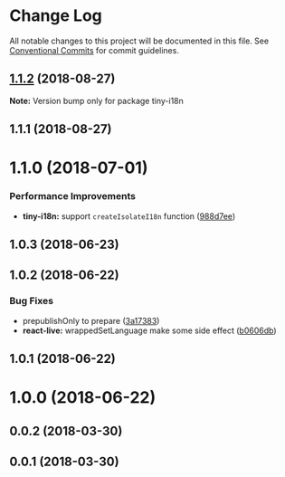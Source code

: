 # Change Log

All notable changes to this project will be documented in this file.
See [Conventional Commits](https://conventionalcommits.org) for commit guidelines.

<a name="1.1.2"></a>
## [1.1.2](https://github.com/imcuttle/tiny-i18n/compare/v1.1.1...v1.1.2) (2018-08-27)


**Note:** Version bump only for package tiny-i18n

<a name="1.1.1"></a>
## 1.1.1 (2018-08-27)



<a name="1.1.0"></a>
# 1.1.0 (2018-07-01)


### Performance Improvements

* **tiny-i18n:** support `createIsolateI18n` function ([988d7ee](https://github.com/imcuttle/tiny-i18n/commit/988d7ee))



<a name="1.0.3"></a>
## 1.0.3 (2018-06-23)



<a name="1.0.2"></a>
## 1.0.2 (2018-06-22)


### Bug Fixes

* prepublishOnly to prepare ([3a17383](https://github.com/imcuttle/tiny-i18n/commit/3a17383))
* **react-live:** wrappedSetLanguage make some side effect ([b0606db](https://github.com/imcuttle/tiny-i18n/commit/b0606db))



<a name="1.0.1"></a>
## 1.0.1 (2018-06-22)



<a name="1.0.0"></a>
# 1.0.0 (2018-06-22)



<a name="0.0.2"></a>
## 0.0.2 (2018-03-30)



<a name="0.0.1"></a>
## 0.0.1 (2018-03-30)
